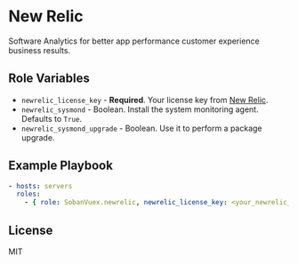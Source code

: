 # New Relic

Software Analytics for better app performance customer experience business results.

## Role Variables

* `newrelic_license_key` - **Required**. Your license key from [New Relic](http://newrelic.com/).
* `newrelic_sysmond` - Boolean. Install the system monitoring agent. Defaults to `True`.
* `newrelic_sysmond_upgrade` - Boolean. Use it to perform a package upgrade.

## Example Playbook

```yaml
- hosts: servers
  roles:
    - { role: SobanVuex.newrelic, newrelic_license_key: <your_newrelic_license_key> }
```

## License

MIT
